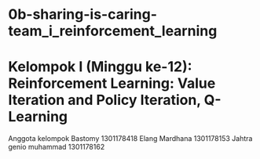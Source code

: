 # 0b-sharing-is-caring-team_i_reinforcement_learning

# Kelompok I (Minggu ke-12): Reinforcement Learning: Value Iteration and Policy Iteration, Q-Learning

Anggota kelompok
Bastomy 1301178418
Elang Mardhana 1301178153
Jahtra genio muhammad 1301178162

